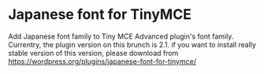 # Japanese font for TinyMCE
Add Japanese font family to Tiny MCE Advanced plugin's font family.
Currentry, the plugin version on this brunch is 2.1.
if you want to install really stable version of this version, please download from https://wordpress.org/plugins/japanese-font-for-tinymce/ 
